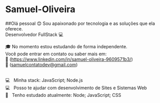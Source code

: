 # Samuel-Oliveira

##Olá pessoal :blush:
Sou apaixonado por tecnologia e as soluções que ela oferece.
<br/>Desenvolvedor FullStack  :computer:

:mortar_board: No momento estou estudando de forma independente.
<br/>Você pode entrar em contato ou saber mais em:
<br/>:iphone: (https://www.linkedin.com/in/samuel-oliveira-9609571b3/)
<br/>:email: (samuelcontatodev@gmail.com)

<br/>:computer: &nbsp; Minha stack: JavaScript; Node.js
<br/>:computer: &nbsp; Posso te ajudar com desenvolvimento de Sites e Sistemas Web<br/>:rocket: &nbsp; Tenho estudado atualmente: Node; JavaScript; CSS

